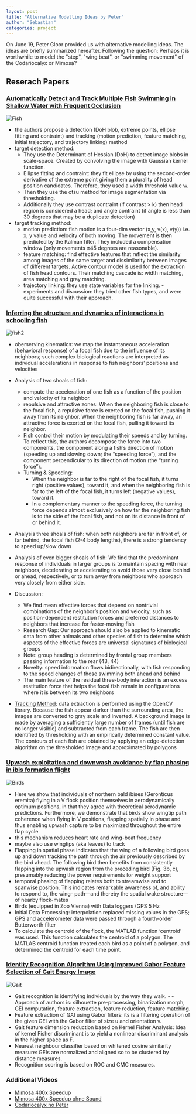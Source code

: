 ```yaml
---
layout: post
title: "Alternative Modelling Ideas by Peter"
author: "Sebastian"
categories: project
---
```


On June 19, Peter Gloor provided us with alternative modelling ideas. The ideas are briefly summarized hereafter. Following the question: Perhaps it is worthwhile to model the "step", "wing beat", or "swimming movement" of the Codariocalyx or Mimosa?

##  Reserach Papers

### [Automatically Detect and Track Multiple Fish Swimming in Shallow Water with Frequent Occlusion](https://journals.plos.org/plosone/article?id=10.1371/journal.pone.0106506)

![Fish](https://i.imgur.com/Cb1Pkq1.png)

- the authors propose a detection (DoH blob, extreme points, ellipse fitting and contraint) and tracking (motion prediction, feature matching, initial trajectory, and trajectory linking) method
- target detection method:
    - They use the Determinant of Hessian (DoH) to detect image blobs in scale-space. Created by convolving the image with Gaussian kernel function.
    - Ellipse fitting and contraint: they fit ellipse by using the second-order derivative of the extreme point giving them a plurality of head position candidates. Therefore, they used a width threshold value w.
    - Then they use the otsu method for image segmentation via thresholding.
    - Additionally they use contrast contraint (if contrast > k) then head region is considered a head; and angle contraint (if angle is less than 30 degrees that may be a duplicate detection)
- target tracking method:
    - motion prediction: fish motion is a four-dim vector (x,y, v(x), v(y)) i.e. x, y value and velocity of both moving. The movement is then predicted by the Kalman filter. They included a compensation window (only movements ±45 degrees are reasonable).
    - feature matching: find effective features that reflect the similarity among images of the same target and dissimilarity between images of different targets. Active contour model is used for the extraction of fish head contours. Their matching cascade is: width matching, area matching and gray matching.
    - trajectory linking: they use state variables for the linking.
-experiments and discussion: they tried other fish types, and were quite successful with their approach.

###  [Inferring the structure and dynamics of interactions in schooling fish](https://www.pnas.org/content/108/46/18720.short)

![fish2](https://i.imgur.com/IHNXYtY.png)

- oberserving kinematics: we map the instantaneous acceleration (behavioral response) of a focal fish due to the influence of its neighbors; such complex biological reactions are interpreted as individual accelerations in response to fish neighbors’ positions and velocities
- Analysis of two shoals of fish:
    - compute the acceleration of one fish as a function of the position and velocity of its neighbor. 
    - repulsive and attractive zones: When the neighboring fish is close to the focal fish, a repulsive force is exerted on the focal fish, pushing it away from its neighbor. When the neighboring fish is far away, an attractive force is exerted on the focal fish, pulling it toward its neighbor.
    - Fish control their motion by modulating their speeds and by turning. To reflect this, the authors decompose the force into two components, the component along a fish’s direction of motion (speeding up and slowing down; the “speeding force”), and the component perpendicular to its direction of motion (the “turning force”).
    - Turning & Speeding:  
        - When the neighbor is far to the right of the focal fish, it turns right (positive values), toward it, and when the neighboring fish is far to the left of the focal fish, it turns left (negative values), toward it. 
        - In a complementary manner to the speeding force, the turning force depends almost exclusively on how far the neighboring fish is to the side of the focal fish, and not on its distance in front of or behind it.
- Analysis three shoals of fish: when both neighbors are far in front of, or far behind, the focal fish (2-4 body lengths), there is a strong tendency to speed up/slow down
- Analysis of even bigger shoals of fish: We find that the predominant response of individuals in larger groups is to maintain spacing with near neighbors, decelerating or accelerating to avoid those very close behind or ahead, respectively, or to turn away from neighbors who approach very closely from either side.
- Discussion:
    - We find mean effective forces that depend on nontrivial combinations of the neighbor’s position and velocity, such as position-dependent restitution forces and preferred distances to neighbors that increase for faster-moving fish
    - Research Gap: Our approach should also be applied to kinematic data from other animals and other species of fish to determine which aspects of the effective forces are universal signatures of biological groups
    - Note: group heading is determined by frontal group members passing information to the rear (43, 44)
    - Novelty: speed information flows bidirectionally, with fish responding to the speed changes of those swimming both ahead and behind
    - The main feature of the residual three-body interaction is an excess restitution force that helps the focal fish remain in configurations where it is between its two neighbors

- [Tracking Method](http://www.pnas.org/lookup/suppl/doi:10.1073/pnas.1107583108/-/DCSupplemental/pnas.1107583108_SI.pdf?targetid=STXT): data extraction is performed using the OpenCV library. Because the fish appear darker than the surrounding area, the images are converted to gray scale and inverted. A background image is made by averaging a sufficiently large number of frames (until fish are no longer visible) and subtracted from each frame. The fish are then identified by thresholding with an empirically determined constant value. The contours of each fish are obtained by applying an edge-detection algorithm on the thresholded image and approximated by polygons


### [Upwash exploitation and downwash avoidance by flap phasing in ibis formation flight](https://www.nature.com/articles/nature12939)

![Birds](https://i.imgur.com/kCWkYzc.png)

- Here we show that individuals of northern bald ibises (Geronticus eremita) flying in a V flock position themselves in aerodynamically optimum positions, in that they agree with theoretical aerodynamic predictions. Furthermore, we demonstrate that birds show wingtip path coherence when flying in V positions, flapping spatially in phase and thus enabling upwash capture to be maximized throughout the entire flap cycle
- this mechanism reduces heart rate and wing-beat frequency 
- maybe also use wingtips (aka leaves) to track 
- Flapping in spatial phase indicates that the wing of a following bird goes up and down tracking the path through the air previously described by the bird ahead. The following bird then benefits from consistently flapping into the upwash region from the preceding bird (Fig. 3b, c), presumably reducing the power requirements for weight support
- temporal phasing of flapping relates both to streamwise and to spanwise position. This indicates remarkable awareness of, and ability to respond to, the wing- path—and thereby the spatial wake structure—of nearby flock-mates
- Birds (equipped in Zoo Vienna) with Data loggers (GPS 5 Hz
- Initial Data Processing: interpolation replaced missing values in the GPS; GPS and accelerometer data were passed through a fourth-order Butterworth filter
- To calculate the centroid of the flock, the MATLAB function ‘centroid’ was used. This function calculates the centroid of a polygon. The MATLAB centroid function treated each bird as a point of a polygon, and determined the centroid for each time point.

###  [Identity Recognition Algorithm Using Improved Gabor Feature Selection of Gait Energy Image](https://ui.adsabs.harvard.edu/abs/2017JPhCS.787a2015C/abstract)

![Gait](https://i.imgur.com/D6k22kL.png)

- Gait recognition is identifying individuals by the way they walk. - - Approach of authors is: silhouette pre-processing, binarization morph, GEI computation, feature extraction, feature reduction, feature matching.
- Feature extraction of GAI using Gabor filters: its  is a filtering operation of the given GEI with the Gabor filter of size u and orientation v.
- Gait feature dimension reduction based on Kernel Fisher Analysis: Idea of kernel Fisher discriminant is to yield a nonlinear discriminant analysis in the higher space as F.
- Nearest neighbour classifier based on whitened cosine similarity measure: GEIs are normalized and aligned so to be clustered by distance measures.
- Recognition scoring is based on ROC and CMC measures.

###  Additional Videos

- [Mimosa 400x Speedup](https://www.dropbox.com/s/dun532o3s1c49xi/Codariocalyx%2BMimosa-400x.mp4?dl=1)
- [Mimosa 400x Speedup ohne Sound](https://www.dropbox.com/s/1o60nbvionp4uu0/mimosa_nosound-400x.mp4?dl=1)
- [Codariocalyx no Peter](https://www.dropbox.com/s/lb24eyw57qdiocc/codariocalyx_nopeter_nosound-400x.mp4?dl=1)
